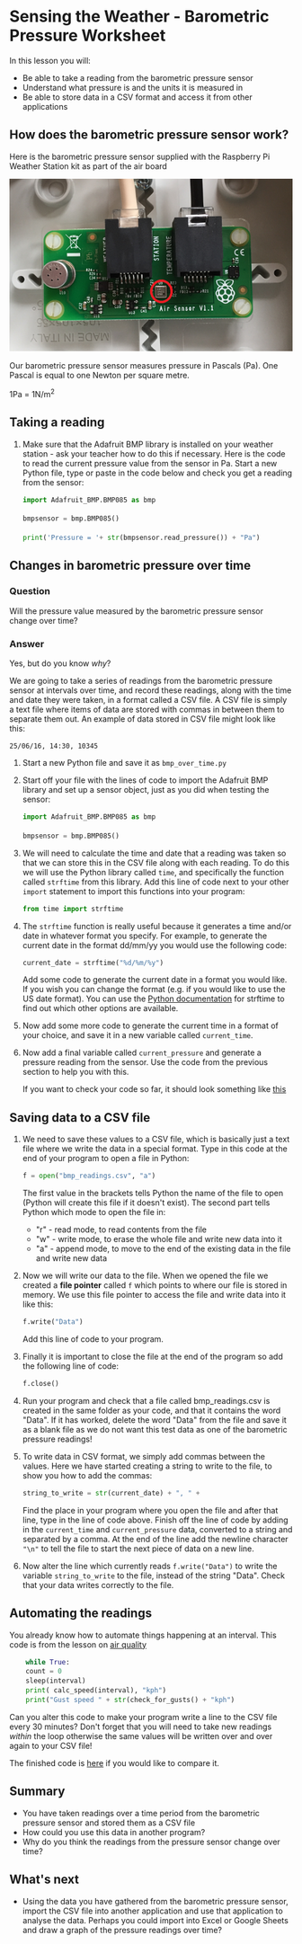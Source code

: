 # Sensing the Weather - Barometric Pressure Worksheet

In this lesson you will:

- Be able to take a reading from the barometric pressure sensor
- Understand what pressure is and the units it is measured in
- Be able to store data in a CSV format and access it from other applications

## How does the barometric pressure sensor work?

Here is the barometric pressure sensor supplied with the Raspberry Pi Weather Station kit as part of the air board

![Barometric pressure sensor](images/pressure_sensor.png)

Our barometric pressure sensor measures pressure in Pascals (Pa). One Pascal is equal to one Newton per square metre.

1Pa = 1N/m<sup>2</sup>


## Taking a reading

1. Make sure that the Adafruit BMP library is installed on your weather station - ask your teacher how to do this if necessary. Here is the code to read the current pressure value from the sensor in Pa. Start a new Python file, type or paste in the code below and check you get a reading from the sensor:

	```python
	import Adafruit_BMP.BMP085 as bmp

	bmpsensor = bmp.BMP085()

	print('Pressure = '+ str(bmpsensor.read_pressure()) + "Pa")
	```

## Changes in barometric pressure over time

### Question
Will the pressure value measured by the barometric pressure sensor change over time?

### Answer

Yes, but do you know *why*?

We are going to take a series of readings from the barometric pressure sensor at intervals over time, and record these readings, along with the time and date they were taken, in a format called a CSV file. A CSV file is simply a text file where items of data are stored with commas in between them to separate them out. An example of data stored in CSV file might look like this:

```
25/06/16, 14:30, 10345
```

1. Start a new Python file and save it as `bmp_over_time.py`

1. Start off your file with the lines of code to import the Adafruit BMP library and set up a sensor object, just as you did when testing the sensor:

	```python
	import Adafruit_BMP.BMP085 as bmp

	bmpsensor = bmp.BMP085()
	```

1. We will need to calculate the time and date that a reading was taken so that we can store this in the CSV file along with each reading. To do this we will use the Python library called `time`, and specifically the function called `strftime` from this library. Add this line of code next to your other `import` statement to import this functions into your program:

	```python
	from time import strftime
	```

1. The `strftime` function is really useful because it generates a time and/or date in whatever format you specify. For example, to generate the current date in the format dd/mm/yy you would use the following code:

	```python
	current_date = strftime("%d/%m/%y")
	```

	Add some code to generate the current date in a format you would like. If you wish you can change the format (e.g. if you would like to use the US date format). You can use the [Python documentation](https://docs.python.org/2/library/time.html#time.strftime) for strftime to find out which other options are available.

1. Now add some more code to generate the current time in a format of your choice, and save it in a new variable called `current_time`.

1. Now add a final variable called `current_pressure` and generate a pressure reading from the sensor. Use the code from the previous section to help you with this.

	If you want to check your code so far, it should look something like [this](code/bmp_over_time_part_way.py)


## Saving data to a CSV file

1. We need to save these values to a CSV file, which is basically just a text file where we write the data in a special format. Type in this code at the end of your program to open a file in Python:

	```python
	f = open("bmp_readings.csv", "a")
	```

	The first value in the brackets tells Python the name of the file to open (Python will create this file if it doesn't exist). The second part tells Python which mode to open the file in:

	* "r" - read mode, to read contents from the file
	* "w" - write mode, to erase the whole file and write new data into it
	* "a" - append mode, to move to the end of the existing data in the file and write new data

1. Now we will write our data to the file. When we opened the file we created a **file pointer** called `f` which points to where our file is stored in memory. We use this file pointer to access the file and write data into it like this:

	```python
	f.write("Data")
	```

	Add this line of code to your program.

1. Finally it is important to close the file at the end of the program so add the following line of code:

	```python
	f.close()
	```

1. Run your program and check that a file called bmp_readings.csv is created in the same folder as your code, and that it contains the word "Data". If it has worked, delete the word "Data" from the file and save it as a blank file as we do not want this test data as one of the barometric pressure readings!

1. To write data in CSV format, we simply add commas between the values. Here we have started creating a string to write to the file, to show you how to add the commas:

	```python
	string_to_write = str(current_date) + ", " +
	```

	Find the place in your program where you open the file and after that line, type in the line of code above. Finish off the line of code by adding in the `current_time` and `current_pressure` data, converted to a string and separated by a comma. At the end of the line add the newline character `"\n"` to tell the file to start the next piece of data on a new line.

1. Now alter the line which currently reads `f.write("Data")` to write the variable `string_to_write` to the file, instead of the string "Data". Check that your data writes correctly to the file.

## Automating the readings

You already know how to automate things happening at an interval. This code is from the lesson on [air quality](air_quality_sensor/worksheet.md)

```python
	while True:
    count = 0
    sleep(interval)
    print( calc_speed(interval), "kph")
    print("Gust speed " + str(check_for_gusts() + "kph")
```

Can you alter this code to make your program write a line to the CSV file every 30 minutes? Don't forget that you will need to take new readings *within* the loop otherwise the same values will be written over and over again to your CSV file!

The finished code is [here](code/bmp_over_time.py) if you would like to compare it.

## Summary

- You have taken readings over a time period from the barometric pressure sensor and stored them as a CSV file
- How could you use this data in another program?
- Why do you think the readings from the pressure sensor change over time?

## What's next

- Using the data you have gathered from the barometric pressure sensor, import the CSV file into another application and use that application to analyse the data. Perhaps you could import into Excel or Google Sheets and draw a graph of the pressure readings over time?
